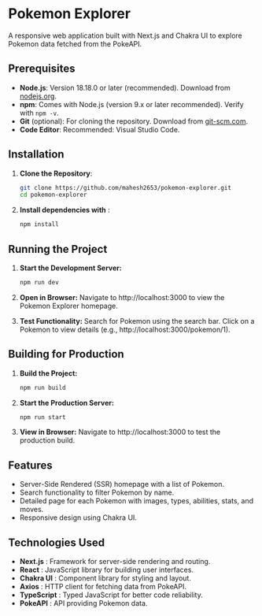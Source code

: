# Pokemon Explorer

A responsive web application built with Next.js and Chakra UI to explore Pokemon data fetched from the PokeAPI.

## Prerequisites
- **Node.js**: Version 18.18.0 or later (recommended). Download from [nodejs.org](https://nodejs.org/).
- **npm**: Comes with Node.js (version 9.x or later recommended). Verify with `npm -v`.
- **Git** (optional): For cloning the repository. Download from [git-scm.com](https://git-scm.com/).
- **Code Editor**: Recommended: Visual Studio Code.

## Installation
1. **Clone the Repository**:
   ```bash
   git clone https://github.com/mahesh2653/pokemon-explorer.git
   cd pokemon-explorer

2. **Install dependencies with** :
   ```bash
   npm install    


## Running the Project

1. **Start the Development Server:**
   ```bash
   npm run dev

2. **Open in Browser:**
   Navigate to http://localhost:3000 to view the Pokemon Explorer homepage.

3. **Test Functionality:**
   Search for Pokemon using the search bar.
   Click on a Pokemon to view details (e.g., http://localhost:3000/pokemon/1).


## Building for Production

1. **Build the Project:**
   ```bash
   npm run build

2. **Start the Production Server:**
   ```bash
   npm run start

3. **View in Browser:**
   Navigate to http://localhost:3000 to test the production build.


## Features

- Server-Side Rendered (SSR) homepage with a list of Pokemon.
- Search functionality to filter Pokemon by name.
- Detailed page for each Pokemon with images, types, abilities, stats, and moves.
- Responsive design using Chakra UI.

## Technologies Used

- **Next.js** : Framework for server-side rendering and routing.
- **React** : JavaScript library for building user interfaces.
- **Chakra UI** : Component library for styling and layout.
- **Axios** : HTTP client for fetching data from PokeAPI.
- **TypeScript** : Typed JavaScript for better code reliability.
- **PokeAPI** : API providing Pokemon data.